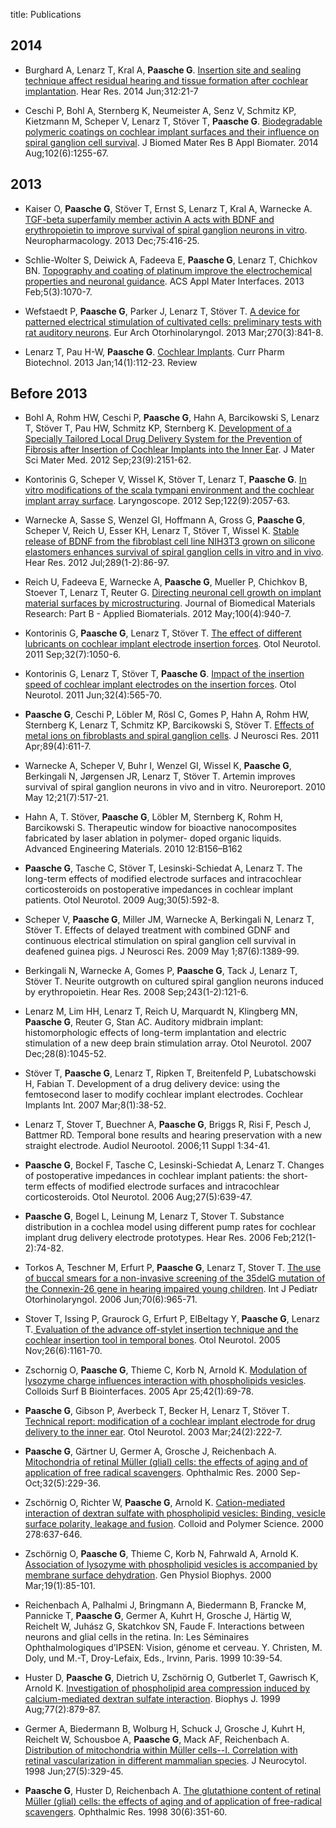 title: Publications



## 2014

* Burghard A, Lenarz T, Kral A, **Paasche G**. [Insertion site and sealing technique affect residual hearing and tissue formation after cochlear implantation](http://www.sciencedirect.com/science/article/pii/S0378595514000215). Hear Res. 2014 Jun;312:21-7

* Ceschi P, Bohl A, Sternberg K, Neumeister A, Senz V, Schmitz KP, Kietzmann M, Scheper V, Lenarz T, Stöver T, **Paasche G**. [Biodegradable polymeric coatings on cochlear implant surfaces and their influence on spiral ganglion cell survival](http://onlinelibrary.wiley.com/doi/10.1002/jbm.b.33110/abstract;jsessionid=BB7D59FAC22C14A3B4305927C3C94B8B.f04t03). J Biomed Mater Res B Appl Biomater. 2014 Aug;102(6):1255-67.


## 2013

* Kaiser O, **Paasche G**, Stöver T, Ernst S, Lenarz T, Kral A, Warnecke A. [TGF-beta superfamily member activin A acts with BDNF and erythropoietin to improve survival of spiral ganglion neurons in vitro](http://www.sciencedirect.com/science/article/pii/S0028390813003651). Neuropharmacology. 2013 Dec;75:416-25.

* Schlie-Wolter S, Deiwick A, Fadeeva E, **Paasche G**, Lenarz T, Chichkov BN. [Topography and coating of platinum improve the electrochemical properties and neuronal guidance](http://pubs.acs.org/doi/abs/10.1021/am3028487). ACS Appl Mater Interfaces. 2013 Feb;5(3):1070-7.

* Wefstaedt P, **Paasche G**, Parker J, Lenarz T, Stöver T. [A device for patterned electrical stimulation of cultivated cells: preliminary tests with rat auditory neurons](http://link.springer.com/article/10.1007%2Fs00405-012-2030-7). Eur Arch Otorhinolaryngol. 2013 Mar;270(3):841-8.

* Lenarz T, Pau H-W, **Paasche G**. [Cochlear Implants](http://www.eurekaselect.com/106197/article). Curr Pharm Biotechnol. 2013 Jan;14(1):112-23. Review


## Before 2013

* Bohl A, Rohm HW, Ceschi P, **Paasche G**, Hahn A, Barcikowski S, Lenarz T, Stöver T, Pau HW, Schmitz KP, Sternberg K. [Development of a Specially Tailored Local Drug Delivery System for the Prevention of Fibrosis after Insertion of Cochlear Implants into the Inner Ear](http://link.springer.com/article/10.1007%2Fs10856-012-4698-z). J Mater Sci Mater Med. 2012 Sep;23(9):2151-62.

* Kontorinis G, Scheper V, Wissel K, Stöver T, Lenarz T, **Paasche G**. [In vitro modifications of the scala tympani environment and the cochlear implant array surface](http://onlinelibrary.wiley.com/doi/10.1002/lary.23408/abstract). Laryngoscope. 2012 Sep;122(9):2057-63.

* Warnecke A, Sasse S, Wenzel GI, Hoffmann A, Gross G, **Paasche G**, Scheper V, Reich U, Esser KH, Lenarz T, Stöver T, Wissel K. [Stable release of BDNF from the fibroblast cell line NIH3T3 grown on silicone elastomers enhances survival of spiral ganglion cells in vitro and in vivo](http://www.sciencedirect.com/science/article/pii/S0378595512000937). Hear Res. 2012 Jul;289(1-2):86-97. 

* Reich U, Fadeeva E, Warnecke A, **Paasche G**, Mueller P, Chichkov B, Stoever T, Lenarz T, Reuter G. [Directing neuronal cell growth on implant material surfaces by microstructuring](http://onlinelibrary.wiley.com/doi/10.1002/jbm.b.32656/abstract). Journal of Biomedical Materials Research: Part B - Applied Biomaterials. 2012 May;100(4):940-7.

* Kontorinis G, **Paasche G**, Lenarz T, Stöver T. [The effect of different lubricants on cochlear implant electrode insertion forces](http://journals.lww.com/otology-neurotology/pages/articleviewer.aspx?year=2011&issue=09000&article=00004&type=abstract). Otol Neurotol. 2011 Sep;32(7):1050-6.

* Kontorinis G, Lenarz T, Stöver T, **Paasche G**. [Impact of the insertion speed of cochlear implant electrodes on the insertion forces](http://journals.lww.com/otology-neurotology/pages/articleviewer.aspx?year=2011&issue=06000&article=00009&type=abstract). Otol Neurotol. 2011 Jun;32(4):565-70.

* **Paasche G**, Ceschi P, Löbler M, Rösl C, Gomes P, Hahn A, Rohm HW, Sternberg K, Lenarz T, Schmitz KP, Barcikowski S, Stöver T. [Effects of metal ions on fibroblasts and spiral ganglion cells](http://onlinelibrary.wiley.com/doi/10.1002/jnr.22569/abstract). J Neurosci Res. 2011 Apr;89(4):611-7.

* Warnecke A, Scheper V, Buhr I, Wenzel GI, Wissel K, **Paasche G**, Berkingali N, Jørgensen JR, Lenarz T, Stöver T. Artemin improves survival of spiral ganglion neurons in vivo and in vitro. Neuroreport. 2010 May 12;21(7):517-21.

* Hahn A, T. Stöver, **Paasche G**, Löbler M, Sternberg K, Rohm H, Barcikowski S. Therapeutic window for bioactive nanocomposites fabricated by laser ablation in polymer- doped organic liquids. Advanced Engineering Materials. 2010 12:B156–B162

* **Paasche G**, Tasche C, Stöver T, Lesinski-Schiedat A, Lenarz T. The long-term effects of modified electrode surfaces and intracochlear corticosteroids on postoperative impedances in cochlear implant patients. Otol Neurotol. 2009 Aug;30(5):592-8.

* Scheper V, **Paasche G**, Miller JM, Warnecke A, Berkingali N, Lenarz T, Stöver T. Effects of delayed treatment with combined GDNF and continuous electrical stimulation on spiral ganglion cell survival in deafened guinea pigs. J Neurosci Res. 2009 May 1;87(6):1389-99.

* Berkingali N, Warnecke A, Gomes P, **Paasche G**, Tack J, Lenarz T, Stöver T. Neurite outgrowth on cultured spiral ganglion neurons induced by erythropoietin. Hear Res. 2008 Sep;243(1-2):121-6.

* Lenarz M, Lim HH, Lenarz T, Reich U, Marquardt N, Klingberg MN, **Paasche G**, Reuter G, Stan AC. Auditory midbrain implant: histomorphologic effects of long-term implantation and electric stimulation of a new deep brain stimulation array. Otol Neurotol. 2007 Dec;28(8):1045-52. 

* Stöver T, **Paasche G**, Lenarz T, Ripken T, Breitenfeld P, Lubatschowski H, Fabian T. Development of a drug delivery device: using the femtosecond laser to modify cochlear implant electrodes. Cochlear Implants Int. 2007 Mar;8(1):38-52.

* Lenarz T, Stover T, Buechner A, **Paasche G**, Briggs R, Risi F, Pesch J, Battmer RD. Temporal bone results and hearing preservation with a new straight electrode. Audiol Neurootol. 2006;11 Suppl 1:34-41. 

* **Paasche G**, Bockel F, Tasche C, Lesinski-Schiedat A, Lenarz T. Changes of postoperative impedances in cochlear implant patients: the short-term effects of modified electrode surfaces and intracochlear corticosteroids. Otol Neurotol. 2006 Aug;27(5):639-47. 

* **Paasche G**, Bogel L, Leinung M, Lenarz T, Stover T. Substance distribution in a cochlea model using different pump rates for cochlear implant drug delivery electrode prototypes. Hear Res. 2006 Feb;212(1-2):74-82. 

* Torkos A, Teschner M, Erfurt P, **Paasche G**, Lenarz T, Stover T. [The use of buccal smears for a non-invasive screening of the 35delG mutation of the Connexin-26 gene in hearing impaired young children](http://www.sciencedirect.com/science/article/pii/S0165587605004970). Int J Pediatr Otorhinolaryngol. 2006 Jun;70(6):965-71. 

* Stover T, Issing P, Graurock G, Erfurt P, ElBeltagy Y, **Paasche G**, Lenarz T.[ Evaluation of the advance off-stylet insertion technique and the cochlear insertion tool in temporal bones](http://journals.lww.com/otology-neurotology/pages/articleviewer.aspx?year=2005&issue=11000&article=00014&type=abstract). Otol Neurotol. 2005 Nov;26(6):1161-70. 

* Zschornig O, **Paasche G**, Thieme C, Korb N, Arnold K. [Modulation of lysozyme charge influences interaction with phospholipids vesicles](http://www.sciencedirect.com/science/article/pii/S0927776505000524). Colloids Surf B Biointerfaces. 2005 Apr 25;42(1):69-78. 

* **Paasche G**, Gibson P, Averbeck T, Becker H, Lenarz T, Stöver T. [Technical report: modification of a cochlear implant electrode for drug delivery to the inner ear](http://journals.lww.com/otology-neurotology/pages/articleviewer.aspx?year=2003&issue=03000&article=00016&type=abstract). Otol Neurotol. 2003 Mar;24(2):222-7. 

* **Paasche G**, Gärtner U, Germer A, Grosche J, Reichenbach A. [Mitochondria of retinal Müller (glial) cells: the effects of aging and of application of free radical scavengers](http://www.karger.com/Article/FullText/55618). Ophthalmic Res. 2000 Sep-Oct;32(5):229-36.

* Zschörnig O, Richter W, **Paasche G**, Arnold K. [Cation-mediated interaction of dextran sulfate with phospholipid vesicles: Binding, vesicle surface polarity, leakage and fusion](http://link.springer.com/article/10.1007%2Fs003960000295). Colloid and Polymer Science. 2000 278:637-646.

* Zschörnig O, **Paasche G**, Thieme C, Korb N, Fahrwald A, Arnold K. [Association of lysozyme with phospholipid vesicles is accompanied by membrane surface dehydration](http://www.ncbi.nlm.nih.gov/pubmed/10930141). Gen Physiol Biophys. 2000 Mar;19(1):85-101. 

* Reichenbach A, Palhalmi J, Bringmann A, Biedermann B, Francke M, Pannicke T, **Paasche G**, Germer A, Kuhrt H, Grosche J, Härtig W, Reichelt W, Juhász G, Skatchkov SN, Faude F. Interactions between neurons and glial cells in the retina. In: Les Séminaires Ophthalmologiques d’IPSEN: Vision, génome et cerveau. Y. Christen, M. Doly, und M.-T, Droy-Lefaix, Eds., Irvinn, Paris. 1999 10:39-54.

* Huster D, **Paasche G**, Dietrich U, Zschörnig O, Gutberlet T, Gawrisch K, Arnold K. [Investigation of phospholipid area compression induced by calcium-mediated dextran sulfate interaction](http://www.ncbi.nlm.nih.gov/pmc/articles/PMC1300379/). Biophys J. 1999 Aug;77(2):879-87. 

* Germer A, Biedermann B, Wolburg H, Schuck J, Grosche J, Kuhrt H, Reichelt W, Schousboe A, **Paasche G**, Mack AF, Reichenbach A. [Distribution of mitochondria within Müller cells--I. Correlation with retinal vascularization in different mammalian species](http://link.springer.com/article/10.1023%2FA%3A1006934724566). J Neurocytol. 1998 Jun;27(5):329-45. 

* **Paasche G**, Huster D, Reichenbach A. [The glutathione content of retinal Müller (glial) cells: the effects of aging and of application of free-radical scavengers](http://www.ncbi.nlm.nih.gov/pubmed/9731116). Ophthalmic Res. 1998 30(6):351-60. 

